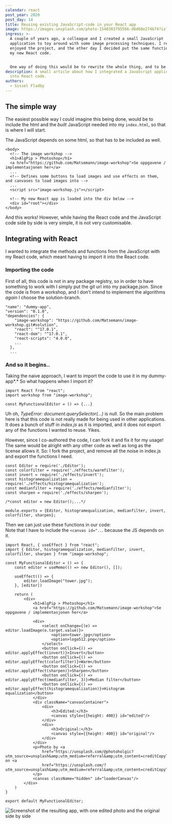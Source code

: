 ```yaml
---
calendar: react
post_year: 2020
post_day: 14
title: Reusing existing JavaScript-code in your React app
image: https://images.unsplash.com/photo-1540303795566-d6d68e274b74?ixlib=rb-1.2.1&ixid=eyJhcHBfaWQiOjEyMDd9&auto=format&fit=crop&w=3750&q=80
ingress: >-
  A couple of years ago, a colleague and I created a small JavaScript
  application to toy around with some image processing techniques. I really
  enjoyed the project, and the other day I decided put the same functionality in
  my new React code.


  One way of doing this would be to rewrite the whole thing, and to be honest, it probably would not have been that much work. But it got me thinking, how would I go about injecting the already written code into my React application? I haven't done anything like this before, and if you haven't either, this is a blog post for you!
description: A small article about how I integrated a JavaScript application
  into React code.
authors:
  - Sissel Fladby
---
```

## **The simple way**

The easiest possible way I could imagine this being done, would be to include the html and the *built* JavaScript needed into my `index.html`, so that is where I will start.

The JavaScript depends on some html, so that has to be included as well.

```
<body>
  <!-- The image workshop -->
  <h1>AlgPip > Photoshop</h1>
  <a href="https://github.com/Matsemann/image-workshop">Se oppgavene / implementasjonen her</a>
  ...
  <!-- Defines some buttons to load images and use effects on them, and canvases to load images into -->
  ...
  <script src="image-workshop.js"></script>
  
  <!-- My new React app is loaded into the div below -->
  <div id="root"></div>
</body>
```

And this works! However, while having the React code and the JavaScript code side by side is very simple, it is not very customisable.

## **Integrating with React**

I wanted to integrate the methods and functions from the JavaScript with my React code, which meant having to import it into the React code.

### Importing the code

First of all, this code is not in any package registry, so in order to have something to work with I simply put the git url into my package.json. Since the code is from a workshop, and I don’t intend to implement the algorithms *again* I choose the solution-branch.

```
"name": "dummy-app",
"version": "0.1.0",
"dependencies": {
    "image-workshop": "https://github.com/Matsemann/image-workshop.git#solution",
    "react": "^17.0.1",
    "react-dom": "^17.0.1",
    "react-scripts": "4.0.0",
    ...
  },
  ...
```

### And so it begins..

Taking the naive approach, I want to import the code to use it in my dummy-app*.* So what happens when I import it?

```
import React from "react";
import workshop from "image-workshop";

const MyFunctionalEditor = () => {...}
```

Uh oh, *TypeError: document.querySelector(...)* is null. So the main problem here is that this code is not really made for being used in other applications. It does a bunch of stuff in *index.js* as it is imported, and it does not export any of the functions I wanted to reuse. Yikes. 

However, since I co-authored the code, I can fork it and fix it for my usage! The same would be alright with any other code as well as long as the license allows it. So: I fork the project, and remove all the noise in index.js and export the functions I need.

```
const Editor = require('./Editor');
const colorfilter = require('./effects/warmfilter');
const invert = require('./effects/invert');
const histogramequalization = require('./effects/histogramequalization');
const medianfilter = require('./effects/medianfilter');
const sharpen = require('./effects/sharpen');

/*const editor = new Editor();...*/

module.exports = {Editor, histogramequalization, medianfilter, invert, colorfilter, sharpen};
```

Then we can just use these functions in our code:\
Note that I have to include the `<canvas id="..`. because the JS depends on it.

```
import React, { useEffect } from "react";
import { Editor, histogramequalization, medianfilter, invert, colorfilter, sharpen } from "image-workshop";

const MyFunctionalEditor = () => {
    const editor = useMemo(() => new Editor(), []);

    useEffect(() => {
        editor.loadImage("tower.jpg");
    }, [editor])

    return (
        <div>
            <h1>AlgPip > Photoshop</h1>
            <a href="https://github.com/Matsemann/image-workshop">Se oppgavene / implementasjonen her</a>

            <div>
                <select onChange={(e) => editor.loadImage(e.target.value)}>
                    <option>tower.jpg</option>
                    <option>logo512.png</option>
                </select>
                <button onClick={() => editor.applyEffect(invert)}>Invert</button>
                <button onClick={() => editor.applyEffect(colorfilter)}>Warm</button>
                <button onClick={() => editor.applyEffect(sharpen)}>Sharpen</button>
                <button onClick={() => editor.applyEffect(medianfilter, 3)}>Median filter</button>
                <button onClick={() => editor.applyEffect(histogramequalization)}>Histogram equalization</button>
            </div>
            <div className="canvasContainer">
                <div>
                    <h3>Edited:</h3>
                    <canvas style={{height: 400}} id="edited"/>
                </div>
                <div>
                    <h3>Original:</h3>
                    <canvas style={{height: 400}} id="original"/>
                </div>
            </div>
            <p>Photo by <a
                href="https://unsplash.com/@photoholgic?utm_source=unsplash&amp;utm_medium=referral&amp;utm_content=creditCopyText">Photoholgic</a> on <a
                href="https://unsplash.com/?utm_source=unsplash&amp;utm_medium=referral&amp;utm_content=creditCopyText">Unsplash</a>
            </p>
            <canvas className="hidden" id="loaderCanvas"/>
        </div>
    )
}

export default MyFunctionalEditor;
```

![Screenshot of the resulting app, with one edited photo and the original side by side](https://i.ibb.co/jwWZNxJ/Screenshot-from-2020-11-29-18-14-15.png "And success! I get my own version of photoshop inside my React app!")